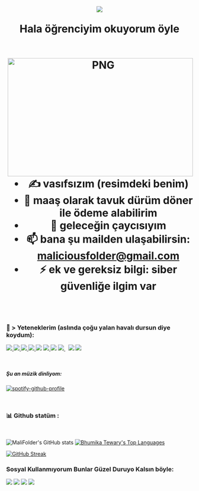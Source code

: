 <h1 align="center"><img src="https://raw.githubusercontent.com/MartinHeinz/MartinHeinz/master/wave.gif" slm    </h1>
<br>

Hala öğrenciyim okuyorum öyle

<br>

<img align="right" alt="PNG" src="https://i.hizliresim.com/4verso5.jpg" width="500" height="320" />

- ✍ vasıfsızım (resimdeki benim)
- 🌱 maaş olarak tavuk dürüm döner ile ödeme alabilirim
- 👯 geleceğin çaycısıyım
- 📫 bana şu mailden ulaşabilirsin: maliciousfolder@gmail.com
- ⚡ ek ve gereksiz bilgi: siber güvenliğe ilgim var

<br>


### 🚀 > Yeteneklerim (aslında çoğu yalan havalı dursun diye koydum):

<p align="left">
    <a href="https://www.w3.org/html/" target="_blank"> <img src="https://img.icons8.com/color/48/000000/html-5.png"/> </a>
    <a href="https://www.w3schools.com/css/" target="_blank"> <img src="https://img.icons8.com/color/48/000000/css3.png"/> </a>
    <a href="https://getbootstrap.com" target="_blank"> <img src="https://img.icons8.com/color/48/000000/bootstrap.png"/> </a>
    <a href="https://developer.mozilla.org/en-US/docs/Web/JavaScript" target="_blank"> <img src="https://img.icons8.com/color/48/000000/javascript.png"/> </a>
    <a href="https://en.wikipedia.org/wiki/C%2B%2B"><img src="https://img.icons8.com/color/48/000000/c-plus-plus-logo.png"/></a>
    <a href="https://www.python.org" target="_blank"> <img src="https://img.icons8.com/color/48/000000/python.png"/> </a>
    <a href="https://jquery.com/"><img src="https://img.icons8.com/external-tal-revivo-shadow-tal-revivo/48/000000/external-jquery-is-a-javascript-library-designed-to-simplify-html-logo-shadow-tal-revivo.png"/></a>
    <a style="padding-right:8px;" href="https://nodejs.org" target="_blank"> <img src="https://img.icons8.com/color/48/000000/nodejs.png"/> </a>
    <a href="https://www.android.com/intl/en_in/" target="_blank"><img src="https://img.icons8.com/color/48/000000/android-os.png"/></a>
    <a href="https://wordpress.com/"><img src="https://img.icons8.com/fluency/48/000000/wordpress.png"/></a>
</p>

<br>

##### Şu an müzik dinliyom:

[![spotify-github-profile](https://spotify-github-profile.vercel.app/api/view?uid=98lh4tumvtnsyl5v7jxdbslkz&cover_image=true&theme=natemoo-re&bar_color=2eb8b5&bar_color_cover=false)](https://github.com/kittinan/spotify-github-profile)

<br>

### 📊 Github statüm :
<br/>

![MaliFolder's GitHub stats](https://github-readme-stats.vercel.app/api?username=MaliFolder&show_icons=true&theme=radical) <a href="https://github.com/SubhamRaoniar28/github-readme-stats"><img alt="Bhumika Tewary's Top Languages" src="https://github-readme-stats.vercel.app/api/top-langs/?username=bhumikatewary&langs_count=8&count_private=true&layout=compact&theme=react&hide_border=true&bg_color=0D1117" /></a>

[![GitHub Streak](https://github-readme-streak-stats.herokuapp.com?user=MaliFolder&theme=radical&hide_border=true&date_format=M%20j%5B%2C%20Y%5D)](https://git.io/streak-stats)
<br>


### Sosyal Kullanmıyorum Bunlar Güzel Duruyo Kalsın böyle:
<a href="https://www.facebook.com/"><img src="https://img.icons8.com/fluency/48/000000/meta.png"/></a>
<a href="https://twitter.com/"><img src="https://img.icons8.com/color/48/000000/twitter--v1.png"/></a>
<a href="https://www.linkedin.com/"><img src="https://img.icons8.com/color/48/000000/linkedin.png"/></a>
<a href="https://in.pinterest.com/"><img src="https://img.icons8.com/color/48/000000/pinterest--v1.png"/></a>



